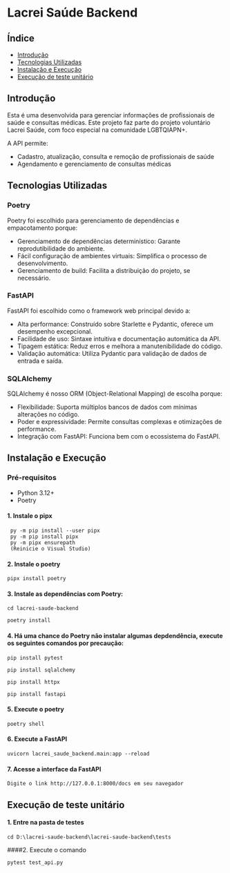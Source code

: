 # Lacrei Saúde Backend

## Índice

* [Introdução](#introdução)
* [Tecnologias Utilizadas](#tecnologias-utilizadas)
* [Instalação e Execução](#instalação-e-execução)
* [Execução de teste unitário](#execução-de-teste-unitário)

## Introdução

Esta é uma desenvolvida para gerenciar informações de profissionais de saúde e consultas médicas. Este projeto faz parte do projeto voluntário Lacrei Saúde, com foco especial na comunidade LGBTQIAPN+.

A API permite:
- Cadastro, atualização, consulta e remoção de profissionais de saúde
- Agendamento e gerenciamento de consultas médicas

## Tecnologias Utilizadas

### Poetry
Poetry foi escolhido para gerenciamento de dependências e empacotamento porque:
- Gerenciamento de dependências determinístico: Garante reprodutibilidade do ambiente.
- Fácil configuração de ambientes virtuais: Simplifica o processo de desenvolvimento.
- Gerenciamento de build: Facilita a distribuição do projeto, se necessário.

### FastAPI
FastAPI foi escolhido como o framework web principal devido a:
- Alta performance: Construído sobre Starlette e Pydantic, oferece um desempenho excepcional.
- Facilidade de uso: Sintaxe intuitiva e documentação automática da API.
- Tipagem estática: Reduz erros e melhora a manutenibilidade do código.
- Validação automática: Utiliza Pydantic para validação de dados de entrada e saída.

### SQLAlchemy
SQLAlchemy é nosso ORM (Object-Relational Mapping) de escolha porque:
- Flexibilidade: Suporta múltiplos bancos de dados com mínimas alterações no código.
- Poder e expressividade: Permite consultas complexas e otimizações de performance.
- Integração com FastAPI: Funciona bem com o ecossistema do FastAPI.

## Instalação e Execução

### Pré-requisitos
- Python 3.12+
- Poetry

#### 1. Instale o pipx

 ```
  py -m pip install --user pipx
  py -m pip install pipx
  py -m pipx ensurepath
  (Reinicie o Visual Studio)
  ```

#### 2. Instale o poetry

```
pipx install poetry
```

#### 3. Instale as dependências com Poetry:

```
cd lacrei-saude-backend

poetry install
```
#### 4. Há uma chance do Poetry não instalar algumas depdendência, execute os seguintes comandos por precaução:

```
pip install pytest

pip install sqlalchemy

pip install httpx

pip install fastapi
```

#### 5. Execute o poetry

```
poetry shell
```

#### 6. Execute a FastAPI

```
uvicorn lacrei_saude_backend.main:app --reload
```

#### 7. Acesse a interface da FastAPI

```
Digite o link http://127.0.0.1:8000/docs em seu navegador
```

## Execução de teste unitário

#### 1. Entre na pasta de testes

```
cd D:\lacrei-saude-backend\lacrei-saude-backend\tests
```

####2. Execute o comando

```
pytest test_api.py
```
